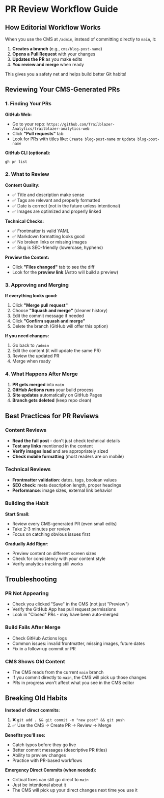 # PR Review Workflow Guide

## How Editorial Workflow Works

When you use the CMS at `/admin`, instead of committing directly to `main`, it:

1. **Creates a branch** (e.g., `cms/blog-post-name`)
2. **Opens a Pull Request** with your changes
3. **Updates the PR** as you make edits
4. **You review and merge** when ready

This gives you a safety net and helps build better Git habits!

## Reviewing Your CMS-Generated PRs

### 1. Finding Your PRs

**GitHub Web:**
- Go to your repo: `https://github.com/Trailblazer-Analytics/trailblazer-analytics-web`
- Click **"Pull requests"** tab
- Look for PRs with titles like: `Create blog-post-name` or `Update blog-post-name`

**GitHub CLI (optional):**
```bash
gh pr list
```

### 2. What to Review

**Content Quality:**
- ✅ Title and description make sense
- ✅ Tags are relevant and properly formatted
- ✅ Date is correct (not in the future unless intentional)
- ✅ Images are optimized and properly linked

**Technical Checks:**
- ✅ Frontmatter is valid YAML
- ✅ Markdown formatting looks good
- ✅ No broken links or missing images
- ✅ Slug is SEO-friendly (lowercase, hyphens)

**Preview the Content:**
- Click **"Files changed"** tab to see the diff
- Look for the **preview link** (Astro will build a preview)

### 3. Approving and Merging

**If everything looks good:**
1. Click **"Merge pull request"**
2. Choose **"Squash and merge"** (cleaner history)
3. Edit the commit message if needed
4. Click **"Confirm squash and merge"**
5. Delete the branch (GitHub will offer this option)

**If you need changes:**
1. Go back to `/admin`
2. Edit the content (it will update the same PR)
3. Review the updated PR
4. Merge when ready

### 4. What Happens After Merge

1. **PR gets merged** into `main`
2. **GitHub Actions runs** your build process
3. **Site updates** automatically on GitHub Pages
4. **Branch gets deleted** (keep repo clean)

## Best Practices for PR Reviews

### Content Reviews
- **Read the full post** - don't just check technical details
- **Test any links** mentioned in the content
- **Verify images load** and are appropriately sized
- **Check mobile formatting** (most readers are on mobile)

### Technical Reviews  
- **Frontmatter validation**: dates, tags, boolean values
- **SEO check**: meta description length, proper headings
- **Performance**: image sizes, external link behavior

### Building the Habit

**Start Small:**
- Review every CMS-generated PR (even small edits)
- Take 2-3 minutes per review
- Focus on catching obvious issues first

**Gradually Add Rigor:**
- Preview content on different screen sizes
- Check for consistency with your content style
- Verify analytics tracking still works

## Troubleshooting

### PR Not Appearing
- Check you clicked "Save" in the CMS (not just "Preview")
- Verify the GitHub App has pull request permissions
- Look in "Closed" PRs - may have been auto-merged

### Build Fails After Merge
- Check GitHub Actions logs
- Common issues: invalid frontmatter, missing images, future dates
- Fix in a follow-up commit or PR

### CMS Shows Old Content
- The CMS reads from the current `main` branch
- If you commit directly to `main`, the CMS will pick up those changes
- PRs in progress won't affect what you see in the CMS editor

## Breaking Old Habits

**Instead of direct commits:**
1. ❌ `git add . && git commit -m "new post" && git push`
2. ✅ Use the CMS → Create PR → Review → Merge

**Benefits you'll see:**
- Catch typos before they go live
- Better commit messages (descriptive PR titles)
- Ability to preview changes
- Practice with PR-based workflows

**Emergency Direct Commits (when needed):**
- Critical fixes can still go direct to `main`
- Just be intentional about it
- The CMS will pick up your direct changes next time you use it